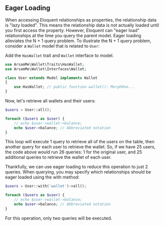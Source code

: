 ## Eager Loading

When accessing Eloquent relationships as properties, the relationship data is "lazy loaded". 
This means the relationship data is not actually loaded until you first access the property. However, Eloquent can "eager load" relationships at the time you query the parent model. Eager loading alleviates the N + 1 query problem. To illustrate the N + 1 query problem, consider a `Wallet` model that is related to `User`:

Add the `HasWallet` trait and `Wallet` interface to model.
```php
use ArsamMe\Wallet\Traits\HasWallet;
use ArsamMe\Wallet\Interfaces\Wallet;

class User extends Model implements Wallet
{
    use HasWallet; // public function wallet(): MorphOne...
}
```

Now, let's retrieve all wallets and their users:

```php
$users = User::all();

foreach ($users as $user) {
    // echo $user->wallet->balance;
    echo $user->balance; // Abbreviated notation
}
```

This loop will execute 1 query to retrieve all of the users on the table, then another query for each user to retrieve the wallet. So, if we have 25 users, the code above would run 26 queries: 1 for the original user, and 25 additional queries to retrieve the wallet of each user.

Thankfully, we can use eager loading to reduce this operation to just 2 queries. When querying, you may specify which relationships should be eager loaded using the with method:

```php
$users = User::with('wallet')->all();

foreach ($users as $user) {
    // echo $user->wallet->balance;
    echo $user->balance; // Abbreviated notation
}
```

For this operation, only two queries will be executed.
